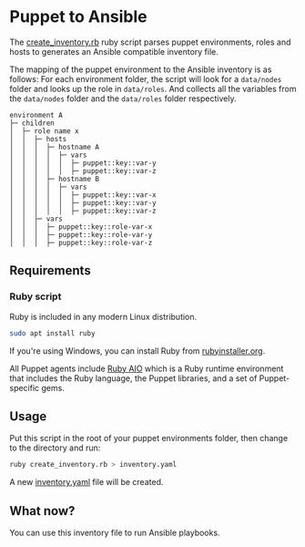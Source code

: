 # Puppet to Ansible

The [create_inventory.rb](./create_inventory.rb) ruby script
parses puppet environments, roles and hosts to generates an Ansible compatible inventory file.

The mapping of the puppet environment to the Ansible inventory is as follows:
For each environment folder, the script will look for a `data/nodes` folder and looks up the role in `data/roles`.
And collects all the variables from the `data/nodes` folder and the `data/roles` folder respectively.

```
environment A
├─ children
│  ├─ role name x
│  │  ├─ hosts
│  │  │  ├─ hostname A
│  │  │  │  ├─ vars
│  │  │  │  │  ├─ puppet::key::var-y
│  │  │  │  │  ├─ puppet::key::var-z
│  │  │  ├─ hostname B
│  │  │  │  ├─ vars
│  │  │  │  │  ├─ puppet::key::var-x
│  │  │  │  │  ├─ puppet::key::var-y
│  │  │  │  │  ├─ puppet::key::var-z
│  │  ├─ vars
│  │  │  ├─ puppet::key::role-var-x
│  │  │  ├─ puppet::key::role-var-y
│  │  │  ├─ puppet::key::role-var-z
```

## Requirements

### Ruby script

Ruby is included in any modern Linux distribution.

```bash
sudo apt install ruby
```

If you're using Windows, you can install Ruby from [rubyinstaller.org](https://rubyinstaller.org/).

All Puppet agents include [Ruby AIO](https://community.theforeman.org/t/puppet-s-aio-packages-and-smart-proxy/4711)
which is a Ruby runtime environment that includes the Ruby language, the Puppet libraries, and a set of Puppet-specific
gems.

## Usage

Put this script in the root of your puppet environments folder, 
then change to the directory and run:

```bash
ruby create_inventory.rb > inventory.yaml
```

A new [inventory.yaml](./inventory.yaml) file will be created.

## What now?

You can use this inventory file to run Ansible playbooks.
